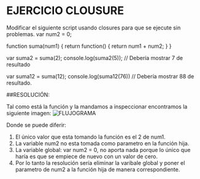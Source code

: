 
# EJERCICIO CLOUSURE

Modificar el siguiente script usando closures para que se ejecute sin problemas.
var num2 = 0;

function suma(num1) {
	return function() {
		return num1 + num2;
	}
} 

var suma2 = suma(2);
console.log(suma2(5)); // Debería mostrar 7 de resultado

var suma12 = suma(12);
console.log(suma12(76)) // Debería mostrar 88 de resultado.

##RESOLUCIÓN:

Tal como está la función y la mandamos a inspeccionar encontramos la siguiente imagen:
![FLUJOGRAMA](http://2.1m.yt/nJdADev.jpg "Flujograma")


Donde se puede diferir:

1. El único valor que esta tomando la función es el 2 de num1.
2. La variable num2 no esta tomada como parametro en la función hija.
3. La variable global: var num2 = 0, no aporta nada porque lo único que haría es que se empiece de nuevo con un valor de cero.
5. Por lo tanto la resolución sería eliminar la varibale global y poner el parametro de num2 a la función hija de manera correspondiente.

